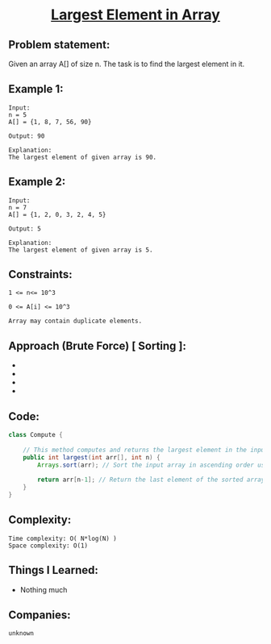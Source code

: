 
<h1 align="center"><a href="https://practice.geeksforgeeks.org/problems/largest-element-in-array4009/1?utm_source=geeksforgeeks&utm_medium=article_practice_tab&utm_campaign=article_practice_tab" target="_blank">Largest Element in Array</a></h1>

## Problem statement:
Given an array A[] of size n. The task is to find the largest element in it.

## Example 1:

```
Input:
n = 5
A[] = {1, 8, 7, 56, 90}

Output: 90

Explanation:
The largest element of given array is 90.
```

## Example 2:

```
Input:
n = 7
A[] = {1, 2, 0, 3, 2, 4, 5}

Output: 5

Explanation:
The largest element of given array is 5.
```


## Constraints:

```
1 <= n<= 10^3

0 <= A[i] <= 10^3

Array may contain duplicate elements. 
```


 

## Approach (Brute Force) [ Sorting ]:

- 
  
- 
  
-
  
- 



## Code: 

```java
class Compute {
    
    // This method computes and returns the largest element in the input array 'arr'.
    public int largest(int arr[], int n) {
        Arrays.sort(arr); // Sort the input array in ascending order using the Arrays.sort() method.
        
        return arr[n-1]; // Return the last element of the sorted array, which is the largest element.
    }
}
```







## Complexity:

```
Time complexity: O( N*log(N) )  
Space complexity: O(1)
```

## Things I Learned:

- Nothing much
  


## Companies:

```
unknown
```





